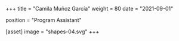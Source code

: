 +++
title = "Camila Muñoz García"
weight = 80
date = "2021-09-01"

position = "Program Assistant"

[asset]
  image = "shapes-04.svg"
+++

